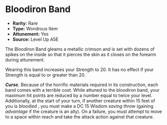 
# Bloodiron Band

* **Rarity:** Rare
* **Type:** Wondrous Item
* **Attunement:** Yes
* **Source:** Level Up A5E


The Bloodiron Band gleams a metallic crimson and is set with dozens of spikes on the inside so that it pierces the skin as it closes on the forearm during attunement.

Wearing this band increases your Strength to 20\. It has no effect if your Strength is equal to or greater than 20.

**_Curse._** Because of the horrific materials required in its construction, each band comes with a terrible cost. While attuned to the bloodiron band, your maximum hit points are reduced by a number equal to twice your level. Additionally, at the start of your turn, if another creature within 15 feet of you is _bloodied_ , you must make a DC 15 Wisdom _saving throw_  (gaining _advantage_  if the creature is an ally). On a failure, you must attempt to move to a space within reach and take the attack action against that creature.
